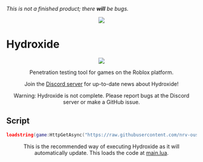 *This is not a finished product; there* ***will*** *be bugs.*

<p align="center">
  <img src="https://i.vgy.me/v90wQc.png">
</p>

# Hydroxide

<p align="center">
  <img src="https://i.vgy.me/qJi8FC.png">
</p>
<p align="center">
  Penetration testing tool for games on the Roblox platform.
</p>
<p align="center">
  Join the <a href="https://discord.gg/KKpsYDK">Discord server</a> for up-to-date news about Hydroxide!
</p>
<p align="center">
  Warning: Hydroxide is not complete. Please report bugs at the Discord server or make a GitHub issue.
</p>

## Script
```lua
loadstring(game:HttpGetAsync("https://raw.githubusercontent.com/nrv-ous/Hydroxide/master/main.lua"))()
```
<p align="center">
  This is the recommended way of executing Hydroxide as it will automatically update. This loads the code at <a href="https://github.com/nrv-ous/Hydroxide/blob/master/main.lua">main.lua</a>.
</p>
